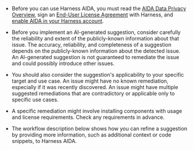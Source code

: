 * Before you can use Harness AIDA, you must read the [AIDA Data Privacy Overview](https://www.harness.io/legal/aida-privacy), sign an [End-User License Agreement](https://www.harness.io/legal/aida-terms) with Harness, and [enable AIDA in your Harness account](/docs/platform/Harness-AIDA/aida-overview#enable-aida).

* Before you implement an AI-generated suggestion, consider carefully the reliability and extent of the publicly-known information about that issue. The accuracy, reliability, and completeness of a suggestion depends on the publicly-known information about the detected issue. An AI-generated suggestion is not guaranteed to remediate the issue and could possibly introduce other issues.

* You should also consider the suggestion's applicability to your specific target and use case. An issue might have no known remediation, especially if it was recently discovered. An issue might have multiple suggested remediations that are contradictory or applicable only to specific use cases.

* A specific remediation might involve installing components with usage and license requirements. Check any requirements in advance.

* The workflow description below shows how you can refine a suggestion by providing more information, such as additional context or code snippets, to Harness AIDA.